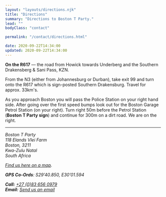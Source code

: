 ```yaml
---
layout: "layouts/directions.njk"
title: "Directions"
summary: "Directions to Boston T Party."
lead: ""
bodyClass: "contact"

permalink: "/contact/directions.html"

date: 2020-09-22T14:34:00
updated: 2020-09-22T14:34:00
---
```


**On the R617** &mdash; the road from Howick towards Underberg and the Southern Drakensberg & Sani Pass, KZN.

From the N3 (either from Johannesburg or Durban), take exit 99 and turn onto the R617 which is sign-posted Southern Drakensburg. Travel for approx. 33km's.

As you approach Boston you will pass the Police Station on your right hand side. After going over the first speed bumps look out for the Boston Garage Petrol Station (on your right). Turn right 50m before the Petrol Station (**Boston T Party sign**) and continue for 300m on a dirt road. We are on the right.

---

<address>

Boston T Party  
118 Elands Vlei Farm  
Boston, 3211  
Kwa-Zulu Natal  
South Africa

[Find us here on a map][1].

**GPS Co-Ords**: S29&rsquo;40.850, E30&rsquo;01.594

**Call:** <a href="tel:27-83-6560979" rel="nofollow">+27 (0)83 656 0979</a>  
**Email:** [Send us an email][2]

</address>

[1]: https://www.google.com/maps/place/Boston+T-Party/@-29.679589,30.028414,10z/data=!4m8!3m7!1s0x0:0xf19df1b52dbddc5e!5m2!4m1!1i2!8m2!3d-29.6795894!4d30.0284135?hl=en-GB
[2]: /contact
